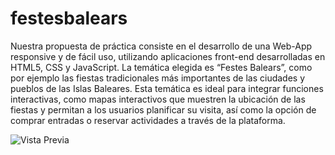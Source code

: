 # festesbalears
 Nuestra propuesta de práctica consiste en el desarrollo de una Web-App responsive y de fácil uso, utilizando aplicaciones front-end desarrolladas en HTML5, CSS y JavaScript. La temática elegida es “Festes Balears”, como por ejemplo las fiestas tradicionales más importantes de las ciudades y pueblos de las Islas Baleares. Esta temática es ideal para integrar funciones interactivas, como mapas interactivos que muestren la ubicación de las fiestas y permitan a los usuarios planificar su visita, así como la opción de comprar entradas o reservar actividades a través de la plataforma.

 ![Vista Previa](preview.png)
